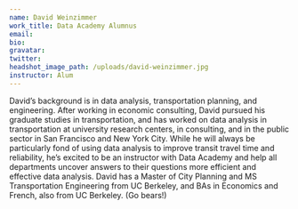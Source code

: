 ```yaml
---
name: David Weinzimmer
work_title: Data Academy Alumnus
email:
bio:
gravatar:
twitter:
headshot_image_path: /uploads/david-weinzimmer.jpg
instructor: Alum
---
```



David’s background is in data analysis, transportation planning, and engineering. After working in economic consulting, David pursued his graduate studies in transportation, and has worked on data analysis in transportation at university research centers, in consulting, and in the public sector in San Francisco and New York City. While he will always be particularly fond of using data analysis to improve transit travel time and reliability, he’s excited to be an instructor with Data Academy and help all departments uncover answers to their questions more efficient and effective data analysis. David has a Master of City Planning and MS Transportation Engineering from UC Berkeley, and BAs in Economics and French, also from UC Berkeley. (Go bears!)